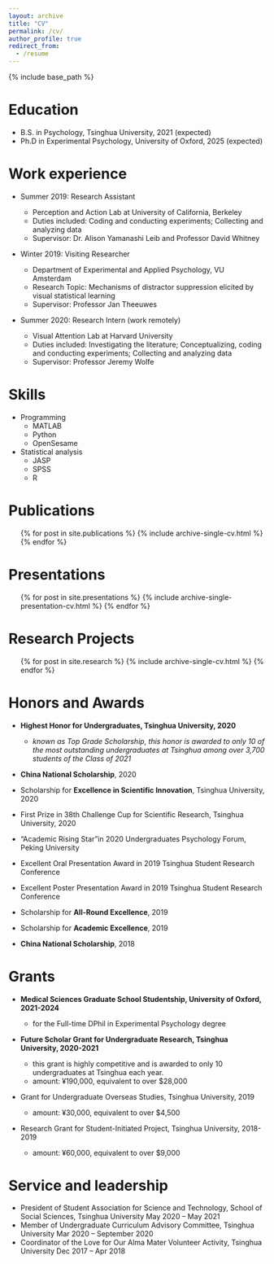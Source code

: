 ```yaml
---
layout: archive
title: "CV"
permalink: /cv/
author_profile: true
redirect_from:
  - /resume
---
```

{% include base_path %}

Education
=========

* B.S. in Psychology, Tsinghua University, 2021 (expected)
* Ph.D in Experimental Psychology, University of Oxford, 2025 (expected)

Work experience
===============

* Summer 2019: Research Assistant

  * Perception and Action Lab at University of California, Berkeley
  * Duties included: Coding and conducting experiments; Collecting and analyzing data
  * Supervisor: Dr. Alison Yamanashi Leib and Professor David Whitney
* Winter 2019: Visiting Researcher

  * Department of Experimental and Applied Psychology, VU Amsterdam
  * Research Topic: Mechanisms of distractor suppression elicited by visual statistical learning
  * Supervisor: Professor Jan Theeuwes
* Summer 2020: Research Intern (work remotely)

  * Visual Attention Lab at Harvard University
  * Duties included: Investigating the literature; Conceptualizing, coding and conducting experiments; Collecting and analyzing data
  * Supervisor: Professor Jeremy Wolfe

Skills
======

* Programming
  * MATLAB
  * Python
  * OpenSesame
* Statistical analysis
  * JASP
  * SPSS
  * R

Publications
============

<ul>{% for post in site.publications %}
    {% include archive-single-cv.html %}
  {% endfor %}</ul>

Presentations
=============

<ul>{% for post in site.presentations %}
    {% include archive-single-presentation-cv.html %}
  {% endfor %}</ul>

Research Projects
=================

<ul>{% for post in site.research %}
    {% include archive-single-cv.html %}
  {% endfor %}</ul>

Honors and Awards
=================

- **Highest Honor for Undergraduates, Tsinghua University, 2020**

  - *known as Top Grade Scholarship, this honor is awarded to only 10 of the most outstanding undergraduates at Tsinghua among over 3,700 students of the Class of 2021*
- **China National Scholarship**, 2020
- Scholarship for **Excellence in Scientific Innovation**, Tsinghua University, 2020
- First Prize in 38th Challenge Cup for Scientific Research, Tsinghua University, 2020
- “Academic Rising Star”in 2020 Undergraduates Psychology Forum, Peking University
- Excellent Oral Presentation Award in 2019 Tsinghua Student Research Conference
- Excellent Poster Presentation Award in 2019 Tsinghua Student Research Conference
- Scholarship for **All-Round Excellence**, 2019
- Scholarship for **Academic Excellence**, 2019
- **China National Scholarship**, 2018

Grants
======

* **Medical Sciences Graduate School Studentship, University of Oxford, 2021-2024**

  * for the Full-time DPhil in Experimental Psychology degree
* **Future Scholar Grant for Undergraduate Research, Tsinghua University, 2020-2021**

  * this grant is highly competitive and is awarded to only 10 undergraduates at Tsinghua each year.
  * amount: ¥190,000, equivalent to over $28,000
* Grant for Undergraduate Overseas Studies, Tsinghua University, 2019

  * amount: ¥30,000, equivalent to over $4,500
* Research Grant for Student-Initiated Project, Tsinghua University, 2018-2019

  * amount: ¥60,000, equivalent to over $9,000

Service and leadership
======================

* President of Student Association for Science and Technology, School of Social Sciences, Tsinghua University
  May 2020 – May 2021
* Member of Undergraduate Curriculum Advisory Committee, Tsinghua University
  Mar 2020 – September 2020
* Coordinator of the Love for Our Alma Mater Volunteer Activity, Tsinghua University
  Dec 2017 – Apr 2018
